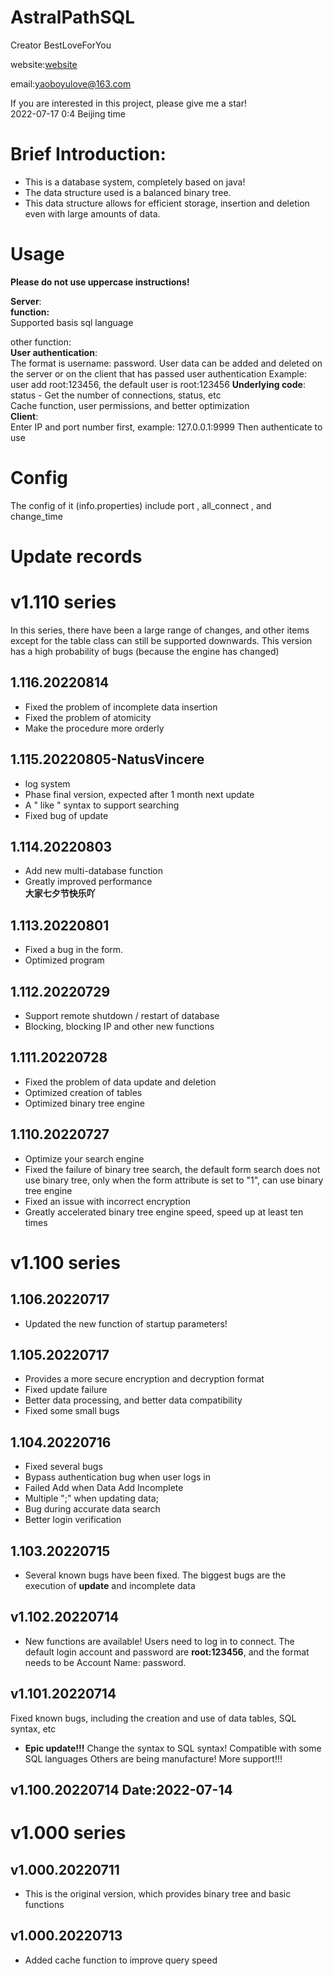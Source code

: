 # AstralPathSQL
   Creator BestLoveForYou  

   website:[website](http://www.godserver.cn/)  
      
   email:yaoboyulove@163.com  
   
   If you are interested in this project, please give me a star!  
   2022-07-17 0:4 Beijing time
# Brief Introduction:
- This is a database system, completely based on java!
- The data structure used is a balanced binary tree.
- This data structure allows for efficient storage, insertion and deletion even with large amounts of data. 

# Usage
**Please do not use uppercase instructions!**

**Server**:   
**function:**   
Supported basis sql language   

other function:   
**User authentication**:    
The format is username: password. User data can be added and deleted on the server or on the client that has passed user authentication
Example: user add root:123456, the default user is root:123456
**Underlying code**:    
status - Get the number of connections, status, etc   
Cache function, user permissions, and better optimization  
**Client**:   
Enter IP and port number first, example: 127.0.0.1:9999
Then authenticate to use

# Config
The config of it (info.properties) include port , all_connect , and change_time   

# Update records
# v1.110 series 
 In this series, there have been a large range of changes, and other items except for the table class can still be supported downwards.
This version has a high probability of bugs (because the engine has changed)
 ## 1.116.20220814
 - Fixed the problem of incomplete data insertion
 - Fixed the problem of atomicity
 - Make the procedure more orderly
 ## 1.115.20220805-NatusVincere
 - log system
 - Phase final version, expected after 1 month next update
 - A " like " syntax to support searching
 - Fixed bug of update
 ## 1.114.20220803
 - Add new multi-database function
 - Greatly improved performance   
 **大家七夕节快乐吖**
 ## 1.113.20220801
 - Fixed a bug in the form.
 - Optimized program
 ## 1.112.20220729
 - Support remote shutdown / restart of database
 - Blocking, blocking IP and other new functions
 ## 1.111.20220728
 - Fixed the problem of data update and deletion
 - Optimized creation of tables
 - Optimized binary tree engine
 
 ## 1.110.20220727
 - Optimize your search engine
 - Fixed the failure of binary tree search, the default form search does not use binary tree, only when the form attribute is set to "1", can use binary tree engine
 - Fixed an issue with incorrect encryption
 - Greatly accelerated binary tree engine speed, speed up at least ten times
# v1.100 series
 
 ## 1.106.20220717
 - Updated the new function of startup parameters!
 ## 1.105.20220717
 - Provides a more secure encryption and decryption format
 - Fixed update failure
 - Better data processing, and better data compatibility
 - Fixed some small bugs
 ## 1.104.20220716
 - Fixed several bugs
 - Bypass authentication bug when user logs in
 - Failed Add when Data Add Incomplete
 - Multiple ";" when updating data;
 - Bug during accurate data search
 - Better login verification
 ## 1.103.20220715
- Several known bugs have been fixed. The biggest bugs are the execution of **update** and incomplete data
## v1.102.20220714
- New functions are available! Users need to log in to connect. The default login account and password are **root:123456**, and the format needs to be
Account Name: password.
 ## v1.101.20220714
Fixed known bugs, including the creation and use of data tables, SQL syntax, etc
 
 - **Epic update!!!**
  Change the syntax to SQL syntax! Compatible with some SQL languages Others are being manufacture!
  More support!!!
 ## v1.100.20220714 Date:2022-07-14

# v1.000 series
   ## v1.000.20220711
   - This is the original version, which provides binary tree and basic functions

   ## v1.000.20220713
   - Added cache function to improve query speed




